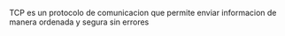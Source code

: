 TCP es un protocolo de comunicacion que permite enviar informacion de manera ordenada y segura sin errores
